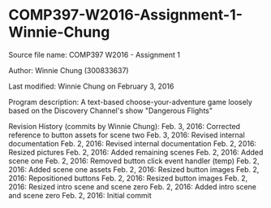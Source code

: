 # COMP397-W2016-Assignment-1-Winnie-Chung

Source file name:
COMP397 W2016 - Assignment 1

Author:
Winnie Chung (300833637)

Last modified:
Winnie Chung on February 3, 2016

Program description:
A text-based choose-your-adventure game loosely based on the Discovery Channel's show "Dangerous Flights"

Revision History (commits by Winnie Chung):
Feb. 3, 2016: Corrected reference to button assets for scene two
Feb. 3, 2016: Revised internal documentation
Feb. 2, 2016: Revised internal documentation
Feb. 2, 2016: Resized pictures
Feb. 2, 2016: Added remaining scenes
Feb. 2, 2016: Added scene one
Feb. 2, 2016: Removed button click event handler (temp)
Feb. 2, 2016: Added scene one assets
Feb. 2, 2016: Resized button images
Feb. 2, 2016: Repositioned buttons
Feb. 2, 2016: Resized button images
Feb. 2, 2016: Resized intro scene and scene zero
Feb. 2, 2016: Added intro scene and scene zero
Feb. 2, 2016: Initial commit